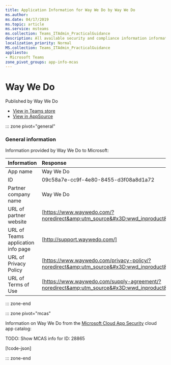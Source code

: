 ```yaml
---
title: Application Information for Way We Do by Way We Do
ms.author: 
ms.date: 04/17/2019
ms.topic: article
ms.service: msteams
ms.collection: Teams_ITAdmin_PracticalGuidance
description: All available security and compliance information information for Way We Do, its data handling policies, its Microsoft Cloud App Security app catalog information, and security/compliance information in the CSA STAR registry.
localization_priority: Normal
MS.collection: Teams_ITAdmin_PracticalGuidance
appliesto:
- Microsoft Teams
zone_pivot_groups: app-info-mcas
---
```

# Way We Do

Published by Way We Do
* <a href="https://teams.microsoft.com/l/app/09c58a7e-cc9f-4e80-8455-d3f08a8d1a72" target="_blank">View in Teams store</a>
* <a href="https://appsource.microsoft.com/en-us/product/office/WA104381662" target="_blank">View in AppSource</a>

::: zone pivot="general"

### General information

Information provided by Way We Do to Microsoft:

| **Information** | **Response** |
|:----------------|:-------------|
| App name | Way We Do |
| ID | 09c58a7e-cc9f-4e80-8455-d3f08a8d1a72 |
| Partner company name | Way We Do |
| URL of partner website | [https://www.waywedo.com/?noredirect&amp;utm_source&#x3D;wwd_inproduct&amp;utm_medium&#x3D;organic_inproduct&amp;utm_campaign&#x3D;msft_teams] |
| URL of Teams application info page | [http://support.waywedo.com/] |
| URL of Privacy Policy | [https://www.waywedo.com/privacy-policy/?noredirect&amp;utm_source&#x3D;wwd_inproduct&amp;utm_medium&#x3D;organic_inproduct&amp;utm_campaign&#x3D;msft_teams] |
| URL of Terms of Use | [https://www.waywedo.com/supply-agreement/?noredirect&amp;utm_source&#x3D;wwd_inproduct&amp;utm_medium&#x3D;organic_inproduct&amp;utm_campaign&#x3D;msft_teams] |

::: zone-end


::: zone pivot="mcas"

Information on Way We Do from the [Microsoft Cloud App Security](https://www.microsoft.com/en-us/enterprise-mobility-security/cloud-app-security) cloud app catalog:

TODO: Show MCAS info for ID: 28865

[!code-json[](./json/28865.json)]

::: zone-end

